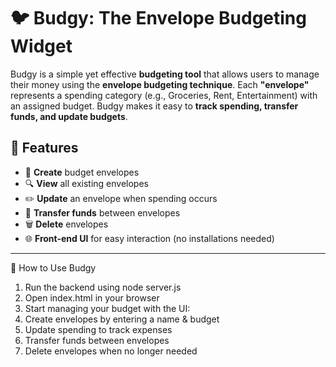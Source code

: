 # 🐦 Budgy: The Envelope Budgeting Widget

Budgy is a simple yet effective **budgeting tool** that allows users to manage their money using the **envelope budgeting technique**. Each **"envelope"** represents a spending category (e.g., Groceries, Rent, Entertainment) with an assigned budget. Budgy makes it easy to **track spending, transfer funds, and update budgets**.

## 🎯 Features
- 📜 **Create** budget envelopes
- 🔍 **View** all existing envelopes
- ✏️ **Update** an envelope when spending occurs
- 🔄 **Transfer funds** between envelopes
- 🗑️ **Delete** envelopes
- 🌐 **Front-end UI** for easy interaction (no installations needed)

---

📜 How to Use Budgy
1. Run the backend using node server.js
2. Open index.html in your browser
3. Start managing your budget with the UI:
4. Create envelopes by entering a name & budget
5. Update spending to track expenses
6. Transfer funds between envelopes
7. Delete envelopes when no longer needed
